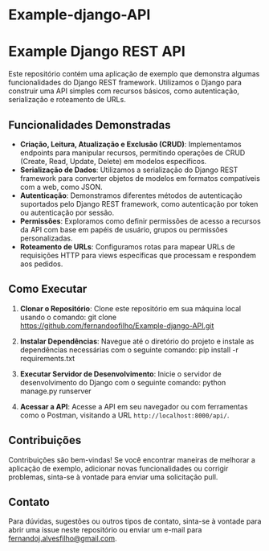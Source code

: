 # Example-django-API
 
# Example Django REST API

Este repositório contém uma aplicação de exemplo que demonstra algumas funcionalidades do Django REST framework. Utilizamos o Django para construir uma API simples com recursos básicos, como autenticação, serialização e roteamento de URLs.

## Funcionalidades Demonstradas

- **Criação, Leitura, Atualização e Exclusão (CRUD)**: Implementamos endpoints para manipular recursos, permitindo operações de CRUD (Create, Read, Update, Delete) em modelos específicos.
- **Serialização de Dados**: Utilizamos a serialização do Django REST framework para converter objetos de modelos em formatos compatíveis com a web, como JSON.
- **Autenticação**: Demonstramos diferentes métodos de autenticação suportados pelo Django REST framework, como autenticação por token ou autenticação por sessão.
- **Permissões**: Exploramos como definir permissões de acesso a recursos da API com base em papéis de usuário, grupos ou permissões personalizadas.
- **Roteamento de URLs**: Configuramos rotas para mapear URLs de requisições HTTP para views específicas que processam e respondem aos pedidos.

## Como Executar

1. **Clonar o Repositório**: Clone este repositório em sua máquina local usando o comando:
git clone https://github.com/fernandoofilho/Example-django-API.git


2. **Instalar Dependências**: Navegue até o diretório do projeto e instale as dependências necessárias com o seguinte comando:
pip install -r requirements.txt

    
3. **Executar Servidor de Desenvolvimento**: Inicie o servidor de desenvolvimento do Django com o seguinte comando:
python manage.py runserver


4. **Acessar a API**: Acesse a API em seu navegador ou com ferramentas como o Postman, visitando a URL `http://localhost:8000/api/`.

## Contribuições

Contribuições são bem-vindas! Se você encontrar maneiras de melhorar a aplicação de exemplo, adicionar novas funcionalidades ou corrigir problemas, sinta-se à vontade para enviar uma solicitação pull.


## Contato

Para dúvidas, sugestões ou outros tipos de contato, sinta-se à vontade para abrir uma issue neste repositório ou enviar um e-mail para [fernandoj.alvesfilho@gmail.com](mailto:fernandoj.alvesfilho@gmail.com).
